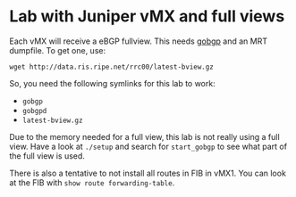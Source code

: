 Lab with Juniper vMX and full views
===================================

Each vMX will receive a eBGP fullview. This needs
[gobgp](https://github.com/osrg/gobgp) and an MRT dumpfile. To get
one, use:

    wget http://data.ris.ripe.net/rrc00/latest-bview.gz

So, you need the following symlinks for this lab to work:

 - `gobgp`
 - `gobgpd`
 - `latest-bview.gz`

Due to the memory needed for a full view, this lab is not really using
a full view. Have a look at `./setup` and search for `start_gobgp` to
see what part of the full view is used.

There is also a tentative to not install all routes in FIB in
vMX1. You can look at the FIB with `show route forwarding-table`.
